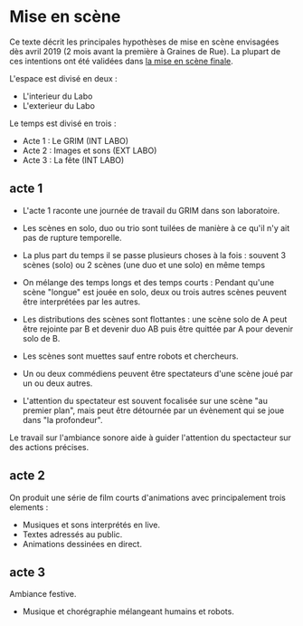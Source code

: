 Mise en scène
=============

Ce texte décrit les principales hypothèses de mise en scène envisagées dès avril 2019 (2 mois avant la première à Graines de Rue). La plupart de ces intentions ont été validées dans [la mise en scène finale](/contenu/scenes/deroule.md).

L'espace est divisé en deux :
- L'interieur du Labo
- L'exterieur du Labo

Le temps est divisé en trois :
- Acte 1 : Le GRIM (INT LABO)
- Acte 2 : Images et sons (EXT LABO)
- Acte 3 : La fête (INT LABO)

## acte 1

- L'acte 1 raconte une journée de travail du GRIM dans son laboratoire.

- Les scènes en solo, duo ou trio sont tuilées de manière à ce qu'il n'y ait pas de rupture temporelle.

- La plus part du temps il se passe plusieurs choses à la fois : souvent 3 scènes (solo) ou 2 scènes (une duo et une solo) en même temps

- On mélange des temps longs et des temps courts : Pendant qu'une scène "longue" est jouée en solo, deux ou trois autres scènes peuvent être interprétées par les autres.

- Les distributions des scènes sont flottantes : une scène solo de A peut être rejointe par B et devenir duo AB puis être quittée par A pour devenir solo de B.

- Les scènes sont muettes sauf entre robots et chercheurs.

- Un ou deux commédiens peuvent être spectateurs d'une scène joué par un ou deux autres.

- L'attention du spectateur est souvent focalisée sur une scène "au premier plan", mais peut être détournée par un évènement qui se joue dans "la profondeur".

Le travail sur l'ambiance sonore aide à guider l'attention du spectacteur sur des actions précises.

## acte 2

On produit une série de film courts d'animations avec principalement trois elements :
- Musiques et sons interprétés en live.
- Textes adressés au public.
- Animations dessinées en direct.

## acte 3

Ambiance festive.

- Musique et chorégraphie mélangeant humains et robots.
